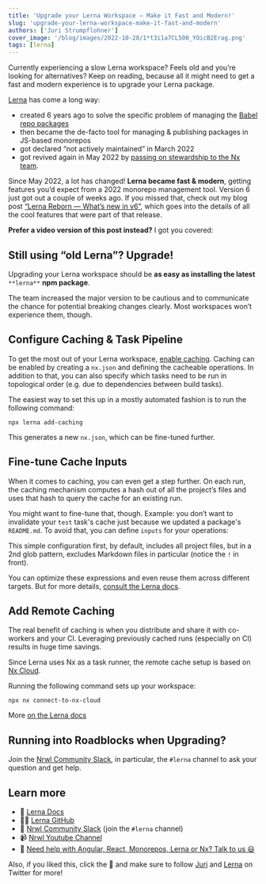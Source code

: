 ```yaml
---
title: 'Upgrade your Lerna Workspace — Make it Fast and Modern!'
slug: 'upgrade-your-lerna-workspace-make-it-fast-and-modern'
authors: ['Juri Strumpflohner']
cover_image: '/blog/images/2022-10-28/1*t3i1a7CL500_YOicB2Erag.png'
tags: [lerna]
---
```


Currently experiencing a slow Lerna workspace? Feels old and you’re looking for alternatives? Keep on reading, because all it might need to get a fast and modern experience is to upgrade your Lerna package.

[Lerna](https://lerna.js.org/) has come a long way:

- created 6 years ago to solve the specific problem of managing the [Babel repo packages](https://github.com/babel/babel)
- then became the de-facto tool for managing & publishing packages in JS-based monorepos
- got declared “not actively maintained” in March 2022
- got revived again in May 2022 by [passing on stewardship to the Nx team](https://dev.to/nrwl/lerna-is-dead-long-live-lerna-3jal).

Since May 2022, a lot has changed! **Lerna became fast & modern**, getting features you’d expect from a 2022 monorepo management tool. Version 6 just got out a couple of weeks ago. If you missed that, check out my blog post [“Lerna Reborn — What’s new in v6”](https://dev.to/nx/lerna-reborn-whats-new-in-v6-245j), which goes into the details of all the cool features that were part of that release.

**Prefer a video version of this post instead?** I got you covered:

## Still using “old Lerna”? Upgrade!

Upgrading your Lerna workspace should be **as easy as installing the latest** `**lerna**` **npm package**.

The team increased the major version to be cautious and to communicate the chance for potential breaking changes clearly. Most workspaces won’t experience them, though.

## Configure Caching & Task Pipeline

To get the most out of your Lerna workspace, [enable caching](https://lerna.js.org/docs/features/cache-tasks). Caching can be enabled by creating a `nx.json` and defining the cacheable operations. In addition to that, you can also specify which tasks need to be run in topological order (e.g. due to dependencies between build tasks).

The easiest way to set this up in a mostly automated fashion is to run the following command:

```shell
npx lerna add-caching
```

This generates a new `nx.json`, which can be fine-tuned further.

## Fine-tune Cache Inputs

When it comes to caching, you can even get a step further. On each run, the caching mechanism computes a hash out of all the project’s files and uses that hash to query the cache for an existing run.

You might want to fine-tune that, though. Example: you don’t want to invalidate your `test` task's cache just because we updated a package's `README.md`. To avoid that, you can define `inputs` for your operations:

This simple configuration first, by default, includes all project files, but in a 2nd glob pattern, excludes Markdown files in particular (notice the `!` in front).

You can optimize these expressions and even reuse them across different targets. But for more details, [consult the Lerna docs](https://lerna.js.org/docs/concepts/how-caching-works#source-code-hash-inputs).

## Add Remote Caching

The real benefit of caching is when you distribute and share it with co-workers and your CI. Leveraging previously cached runs (especially on CI) results in huge time savings.

Since Lerna uses Nx as a task runner, the remote cache setup is based on [Nx Cloud](https://nx.app/).

Running the following command sets up your workspace:

```shell
npx nx connect-to-nx-cloud
```

More [on the Lerna docs](https://lerna.js.org/docs/features/cache-tasks#distributed-computation-caching)

## Running into Roadblocks when Upgrading?

Join the [Nrwl Community Slack](https://go.nrwl.io/join-slack), in particular, the `#lerna` channel to ask your question and get help.

## Learn more

- 🧠 [Lerna Docs](https://lerna.js.org/)
- 👩‍💻 [Lerna GitHub](https://github.com/lerna/lerna)
- 💬 [Nrwl Community Slack](https://go.nrwl.io/join-slack) (join the `#lerna` channel)
- 📹 [Nrwl Youtube Channel](https://www.youtube.com/nrwl_io)
- 🧐 [Need help with Angular, React, Monorepos, Lerna or Nx? Talk to us 😃](https://nrwl.io/contact-us)

Also, if you liked this, click the 👏 and make sure to follow [Juri](https://twitter.com/juristr) and [Lerna](https://twitter.com/lernajs) on Twitter for more!

